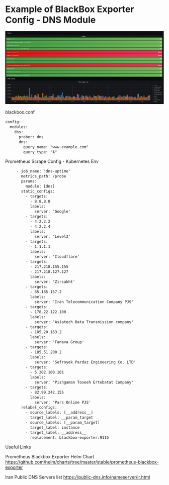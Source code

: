 # Example of BlackBox Exporter Config - DNS Module 

![plot](./Dashboard.jpg)

blackbox.conf 

```
config:
  modules:
    dns:
      prober: dns
      dns:
        query_name: "www.example.com"
        query_type: "A"

```

Prometheus Scrape Config - Kubernetes Env

```
     - job_name: 'dns-uptime'
       metrics_path: /probe
       params:
         module: [dns]
       static_configs:
         - targets:
           - 8.8.8.8
           labels:
             server: 'Google'
         - targets:
           - 4.2.2.2
           - 4.2.2.4
           labels:
             server: 'Level3'
         - targets:
           - 1.1.1.1
           labels:
             server: 'Cloudflare'
         - targets:
           - 217.218.155.155
           - 217.218.127.127
           labels:
             server: 'Zirsakht'
         - targets:
           - 85.185.157.2
           labels:
             server: 'Iran Telecommunication Company PJS'
         - targets:
           - 178.22.122.100
           labels:
             server: 'Asiatech Data Transmission company'
         - targets:
           - 185.20.163.2
           labels:
             server: 'Fanava Group'
         - targets:
           - 185.51.200.2
           labels:
             server: 'Sefroyek Pardaz Engineering Co. LTD'
         - targets:
           - 5.202.100.101
           labels:
             server: 'Pishgaman Toseeh Ertebatat Company'
         - targets:
           - 82.99.242.155
           labels:
             server: 'Pars Online PJS'
       relabel_configs:
         - source_labels: [__address__]
           target_label: __param_target
         - source_labels: [__param_target]
           target_label: instance
         - target_label: __address__
           replacement: blackbox-exporter:9115
```

Useful Links 

Prometheus Blackbox Exporter Helm Chart
https://github.com/helm/charts/tree/master/stable/prometheus-blackbox-exporter

Iran Public DNS Servers list 
https://public-dns.info/nameserver/ir.html
